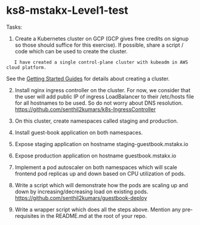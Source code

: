 # ks8-mstakx-Level1-test

Tasks:

1.	Create a Kubernetes cluster on GCP (GCP gives free credits on signup so those should suffice for this exercise). If possible, share a script / code which can be used to create the cluster.
```
   I have created a single control-plane cluster with kubeadm in AWS cloud platform.
```
   See the [Getting Started Guides](https://github.com/senthil2kumars/ks8-mstakx-Level1-test/tree/master/k8s-install) for details about creating a cluster.

2.	Install nginx ingress controller on the cluster. For now, we consider that the user will add public IP of ingress LoadBalancer to their /etc/hosts file for all hostnames to be used. So do not worry about DNS resolution.
https://github.com/senthil2kumars/k8s-IngressController

3.	On this cluster, create namespaces called staging and production. 
4.	Install guest-book application on both namespaces.
5.	Expose staging application on hostname staging-guestbook.mstakx.io
6.	Expose production application on hostname guestbook.mstakx.io
7.	Implement a pod autoscaler on both namespaces which will scale frontend pod replicas up and down based on CPU utilization of pods. 
8.	Write a script which will demonstrate how the pods are scaling up and down by increasing/decreasing load on existing pods.
https://github.com/senthil2kumars/guestbook-deploy

9.	Write a wrapper script which does all the steps above. Mention any pre-requisites in the README.md at the root of your repo.
